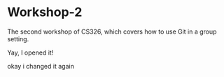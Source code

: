 # Workshop-2

The second workshop of CS326, which covers how to use Git in a group setting.

Yay, I opened it!

okay i changed it again
